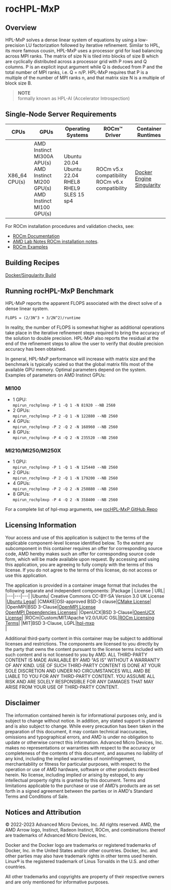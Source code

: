 # rocHPL-MxP

## Overview
HPL-MxP solves a dense linear system of equations by using a low-precision LU factorization followed by iterative refinement. Similar to HPL, its more famous cousin, HPL-MxP uses a processor grid for load balancing across MPI ranks. The matrix of size N is tiled into blocks of size B which are cyclically distributed across a processor grid with P rows and Q columns. P is an explicit input argument while Q is deduced from P and the total number of MPI ranks, i.e. Q = n/P. HPL-MxP requires that P is a multiple of the number of MPI ranks n, and that matrix size N is a multiple of block size B.

> **NOTE**  
> formally known as HPL-AI (Accelerator Introspection)
## Single-Node Server Requirements

| CPUs | GPUs | Operating Systems | ROCm™ Driver | Container Runtimes | 
| ---- | ---- | ----------------- | ------------ | ------------------ | 
| X86_64 CPU(s) | AMD Instinct MI300A APU(s) <br> AMD Instinct MI200 GPU(s) <br>  AMD Instinct MI100 GPU(s) <br> | Ubuntu 20.04 <br> Ubuntu 22.04 <BR> RHEL8 <br> RHEL9 <br> SLES 15 sp4 | ROCm v5.x compatibility <br> ROCm v6.x compatibility |[Docker Engine](https://docs.docker.com/engine/install/) <br> [Singularity](https://sylabs.io/docs/) | 

For ROCm installation procedures and validation checks, see:
* [ROCm Documentation](https://rocm.docs.amd.com)
* [AMD Lab Notes ROCm installation notes](https://github.com/amd/amd-lab-notes/tree/release/rocm-installation).
* [ROCm Examples](https://github.com/amd/rocm-examples)

## Building Recipes
[Docker/Singularity Build](/hpl-mxp/docker/)

## Running rocHPL-MxP Benchmark
HPL-MxP reports the apparent FLOPS associated with the direct solve of a dense linear system.

`FLOPS = (2/3N^3 + 3/2N^2)/runtime`

In reality, the number of FLOPS is somewhat higher as additional operations take place in the iterative refinement steps required to bring the accuracy of the solution to double precision. HPL-MxP also reports the residual at the end of the refinement steps to allow the user to verify that double precision accuracy has been obtained.

In general, HPL-MxP performance will increase with matrix size and the benchmark is typically scaled so that the global matrix fills most of the available GPU memory. Optimal parameters depend on the system. Examples of parameters on AMD Instinct GPUs:

### MI100
- 1 GPU:  
```mpirun_rochplmxp -P 1 -Q 1 -N 81920 --NB 2560```
- 2 GPUs:  
```mpirun_rochplmxp -P 2 -Q 1 -N 122880 --NB 2560```
- 4 GPUs:  
```mpirun_rochplmxp -P 2 -Q 2 -N 168960 --NB 2560```
- 8 GPUs:  
```mpirun_rochplmxp -P 4 -Q 2 -N 235520 --NB 2560```


### MI210/MI250/MI250X
- 1 GPU:  
```mpirun_rochplmxp -P 1 -Q 1 -N 125440 --NB 2560```
- 2 GPUs:  
```mpirun_rochplmxp -P 2 -Q 1 -N 179200 --NB 2560```
- 4 GPUs:  
```mpirun_rochplmxp -P 2 -Q 2 -N 250880 --NB 2560```
- 8 GPUs:  
```mpirun_rochplmxp -P 4 -Q 2 -N 358400 --NB 2560```


For a complete list of hpl-mxp arguments, see [rocHPL-MxP GitHub Repo](https://github.com/ROCm/rocHPL-MxP)

## Licensing Information
Your access and use of this application is subject to the terms of the applicable component-level license identified below. To the extent any subcomponent in this container requires an offer for corresponding source code, AMD hereby makes such an offer for corresponding source code form, which will be made available upon request. By accessing and using this application, you are agreeing to fully comply with the terms of this license. If you do not agree to the terms of this license, do not access or use this application.

The application is provided in a container image format that includes the following separate and independent components:
|Package | License | URL|
|---|---|---|
|Ubuntu| Creative Commons CC-BY-SA Version 3.0 UK License |[Ubuntu Legal](https://ubuntu.com/legal)|
|CMAKE|OSI-approved BSD-3 clause|[CMake License](https://cmake.org/licensing/)|
|OpenMPI|BSD 3-Clause|[OpenMPI License](https://www-lb.open-mpi.org/community/license.php)<br /> [OpenMPI Dependencies Licenses](https://docs.open-mpi.org/en/v5.0.x/license/index.html)|
|OpenUCX|BSD 3-Clause|[OpenUCX License](https://openucx.org/license/)|
|ROCm|Custom/MIT/Apache V2.0/UIUC OSL|[ROCm Licensing Terms](https://rocm.docs.amd.com/en/latest/release/licensing.html)|
|MIT|BSD 3-Clause, LGPL|[hpl-mxp](https://hpl-mxp.org)<br >|



Additional third-party content in this container may be subject to additional licenses and restrictions. The components are licensed to you directly by the party that owns the content pursuant to the license terms included with such content and is not licensed to you by AMD. ALL THIRD-PARTY CONTENT IS MADE AVAILABLE BY AMD “AS IS” WITHOUT A WARRANTY OF ANY KIND. USE OF SUCH THIRD-PARTY CONTENT IS DONE AT YOUR SOLE DISCRETION AND UNDER NO CIRCUMSTANCES WILL AMD BE LIABLE TO YOU FOR ANY THIRD-PARTY CONTENT. YOU ASSUME ALL RISK AND ARE SOLELY RESPONSIBLE FOR ANY DAMAGES THAT MAY ARISE FROM YOUR USE OF THIRD-PARTY CONTENT.

## Disclaimer
The information contained herein is for informational purposes only, and is subject to change without notice. In addition, any stated support is planned and is also subject to change. While every precaution has been taken in the preparation of this document, it may contain technical inaccuracies, omissions and typographical errors, and AMD is under no obligation to update or otherwise correct this information. Advanced Micro Devices, Inc. makes no representations or warranties with respect to the accuracy or completeness of the contents of this document, and assumes no liability of any kind, including the implied warranties of noninfringement, merchantability or fitness for particular purposes, with respect to the operation or use of AMD hardware, software or other products described herein. No license, including implied or arising by estoppel, to any intellectual property rights is granted by this document. Terms and limitations applicable to the purchase or use of AMD’s products are as set forth in a signed agreement between the parties or in AMD's Standard Terms and Conditions of Sale.

## Notices and Attribution
© 2022-2023 Advanced Micro Devices, Inc. All rights reserved. AMD, the AMD Arrow logo, Instinct, Radeon Instinct, ROCm, and combinations thereof are trademarks of Advanced Micro Devices, Inc.

Docker and the Docker logo are trademarks or registered trademarks of Docker, Inc. in the United States and/or other countries. Docker, Inc. and other parties may also have trademark rights in other terms used herein. Linux® is the registered trademark of Linus Torvalds in the U.S. and other countries.

All other trademarks and copyrights are property of their respective owners and are only mentioned for informative purposes.
